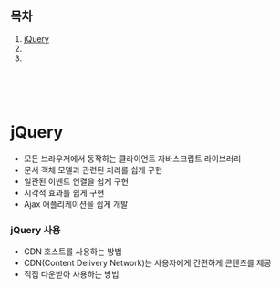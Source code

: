## 목차

1. [jQuery](#jquery)
2. []()
3. []()

<br/>
<br/>
<br/>

# jQuery

- 모든 브라우저에서 동작하는 클라이언트 자바스크립트 라이브러리
- 문서 객체 모델과 관련된 처리를 쉽게 구현
- 일관된 이벤트 연결을 쉽게 구현
- 시각적 효과를 쉽게 구현
- Ajax 애플리케이션을 쉽게 개발

### jQuery 사용

- CDN 호스트를 사용하는 방법
- CDN(Content Delivery Network)는 사용자에게 간편하게 콘텐츠를 제공
- 직접 다운받아 사용하는 방법
